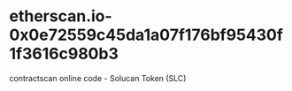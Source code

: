 # etherscan.io-0x0e72559c45da1a07f176bf95430f1f3616c980b3
contractscan online code - Solucan Token (SLC)
